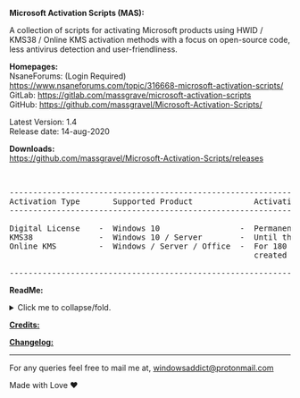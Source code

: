   **Microsoft Activation Scripts (MAS):**

   A collection of scripts for activating Microsoft products using HWID / KMS38 / Online KMS activation methods 
   with a focus on open-source code, less antivirus detection and user-friendliness.

   **Homepages:**<br/>
   NsaneForums: (Login Required) https://www.nsaneforums.com/topic/316668-microsoft-activation-scripts/<br/>
   GitLab: https://gitlab.com/massgrave/microsoft-activation-scripts<br/>
   GitHub: https://github.com/massgravel/Microsoft-Activation-Scripts/<br/>
   
   Latest Version: 1.4<br/>
   Release date: 14-aug-2020<br/>

   **Downloads:** <br/>
   https://github.com/massgravel/Microsoft-Activation-Scripts/releases

<br/> 

<pre class="ipsCode prettyprint lang-html prettyprinted"><span class="pln">----------------------------------------------------------------------------------------------
Activation Type       Supported Product             Activation Period
----------------------------------------------------------------------------------------------

Digital License    -  Windows 10                 -  Permanent
KMS38              -  Windows 10 / Server        -  Until the year 2038
Online KMS         -  Windows / Server / Office  -  For 180 Days, renewal task needs to be 
                                                    created for lifetime auto activation.

----------------------------------------------------------------------------------------------</span></pre>

   **ReadMe:**
   
<p>
<details>
<summary>Click me to collapse/fold.</summary>
<br/> 
<a href="https://github.com/massgravel/Microsoft-Activation-Scripts/raw/master/MAS_1.4/Separate-Files-Version/Activators/HWID-KMS38_Activation/ReadMe_HWID.txt" target="_blank" rel="nofollow noreferrer noopener">Digital License (HWID) Activation</a> <br /> <a href="https://github.com/massgravel/Microsoft-Activation-Scripts/raw/master/MAS_1.4/Separate-Files-Version/Activators/HWID-KMS38_Activation/ReadMe_KMS38.txt" target="_blank">KMS38 Activation</a> <br /> <a href="https://raw.githubusercontent.com/massgravel/Microsoft-Activation-Scripts/master/MAS_1.4/Separate-Files-Version/Extras/KMS38_Protection/ReadMe.txt" target="_blank">KMS38_Protection</a> <br /> <a href="https://raw.githubusercontent.com/massgravel/Microsoft-Activation-Scripts/master/MAS_1.4/Separate-Files-Version/Activators/Online_KMS_Activation/_ReadMe.txt" target="_blank">Online KMS Activation</a> <br /> <a href="https://pastebin.com/raw/7Xyaf15Z" target="_blank">Activation Methods info and faqs</a> <br /> <a href="https://raw.githubusercontent.com/massgravel/Microsoft-Activation-Scripts/master/MAS_1.4/Separate-Files-Version/Extras/Extract_OEM_Folder/ReadMe.txt" target="_blank">$OEM$ Folders (Windows Pre-Activation)</a> <br /> <a href="https://pastebin.com/raw/DdM34pr5" target="_blank">Big Blocks of text in the script</a> <br /> <a href="https://pastebin.com/raw/jduBSazJ" target="_blank" rel="nofollow noreferrer noopener">Download Genuine Installation Media</a>
  </details></p> 

   [**Credits:**](https://raw.githubusercontent.com/massgravel/Microsoft-Activation-Scripts/master/MAS_1.4/Separate-Files-Version/Credits.txt)

   [**Changelog:**](https://pastebin.com/raw/nghFEt3W)

<hr />

For any queries feel free to mail me at, windowsaddict@protonmail.com


Made with Love ❤️

